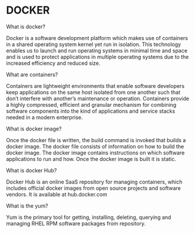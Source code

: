 # DOCKER



What is docker?

Docker is a software development platform which makes use of containers in a shared operating system kernel yet run in isolation. This technology enables us to launch and run operating systems in minimal time and space and is used to protect applications in multiple operating systems due to the increased efficiency and reduced size.


What are containers?

Containers are lightweight environments that enable software developers keep applications on the same host isolated from one another such that don’t interfere with another’s maintenance or operation. Containers provide a highly compressed, efficient and granular mechanism for combining software components into the kind of applications and service stacks needed in a modern enterprise.


What is docker image?

Once the docker file is written, the build command is invoked that builds a docker image. The docker file consists of information on how to build the docker image. The docker image contains instructions on which software applications to run and how. Once the docker image is built it is static.


What is docker Hub?

Docker Hub is an online SaaS repository for managing containers, which includes official docker images from open source projects and software vendors. It is available at hub.docker.com


What is the yum?

Yum is the primary tool for getting, installing, deleting, querying and managing RHEL RPM software packages from repository.
